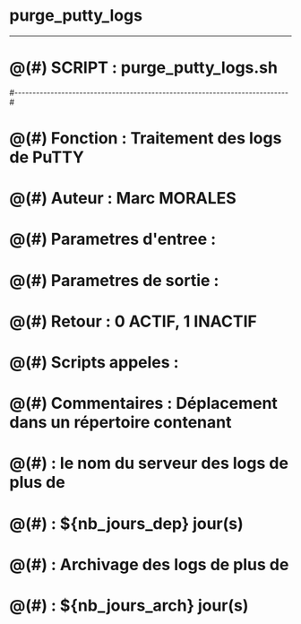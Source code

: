 # purge_putty_logs
------
# @(#) SCRIPT : purge_putty_logs.sh                                          #
#----------------------------------------------------------------------------#
# @(#) Fonction                 : Traitement des logs de PuTTY               #
# @(#) Auteur                   : Marc MORALES                               #
# @(#) Parametres d'entree      :                                            #
# @(#) Parametres de sortie     :                                            #
# @(#) Retour                   : 0 ACTIF, 1 INACTIF                         #
# @(#) Scripts appeles          :                                            #
# @(#) Commentaires             : Déplacement dans un répertoire contenant   #
# @(#)                          : le nom du serveur des logs de plus de      #
# @(#)                          : ${nb_jours_dep} jour(s)                    #
# @(#)                          : Archivage des logs de plus de              #
# @(#)                          : ${nb_jours_arch} jour(s) 